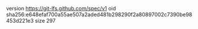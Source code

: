 version https://git-lfs.github.com/spec/v1
oid sha256:e648efaf700a55ae507a2aded481b298290f2a80897002c7390be98453d221e3
size 297
